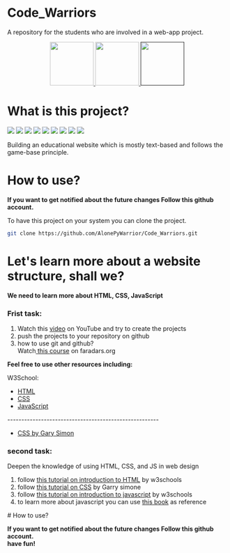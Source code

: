 # Code_Warriors
A repository for the students who are involved in a web-app project.


<div align="center">
  <a href="#">
    <img src="https://img.shields.io/badge/Instagram-E4405F?style=for-the-badge&logo=instagram&logoColor=white" width="100"/>
  </a>
  <a href="#">
    <img src="https://img.shields.io/badge/website-blue?style=for-the-badge&logo=About.me&logoColor=white" width="100"/>
  </a>
  <a href="">
    <img src="https://img.shields.io/badge/Telegram-2CA5E0?style=for-the-badge&logo=telegram&logoColor=white" width="100"/>
  </a>
</div>


# What is this project?
<span><img src="https://img.shields.io/badge/figma-F24E1E?style=flat&logo=figma&logoColor=gray" /></span>
<span><img src="https://img.shields.io/badge/html5-E34F26?style=flat&logo=html5&logoColor=white" /></span>
<span><img src="https://img.shields.io/badge/css3-1572B6?style=flat&logo=css3&logoColor=green" /></span>
<span><img src="https://img.shields.io/badge/javascript-F7DF1E?style=flat&logo=javascript&logoColor=orange" /></span>
<span><img src="https://img.shields.io/badge/react-61DAFB?style=flat&logo=react&logoColor=orange" /></span>
<span><img src="https://img.shields.io/badge/python-3776AB?style=flat&logo=python&logoColor=yellow" /></span>
<span><img src="https://img.shields.io/badge/Django-092E20?style=flat&logo=django&logoColor=blue" /></span>
<span><img src="https://img.shields.io/badge/Docker-2CA5E0?style=flat&logo=docker&logoColor=white" /></span>
<span><img src="https://img.shields.io/badge/PostgreSQL-316192?style=flat&logo=postgresql&logoColor=white" /></span>

<p>Building an educational website which is mostly text-based and follows the game-base principle.</p>

# How to use?

<strong>If you want to get notified about the future changes Follow this github account.</strong>

To have this project on your system you can clone the project.

```bash
git clone https://github.com/AlonePyWarrior/Code_Warriors.git
```

# Let's learn more about a website structure, shall we?
<strong>We need to learn more about HTML, CSS, JavaScript</strong>
<h3>Frist task:</h3>
<p>
  <ol>
    <li>
      Watch this <a href="https://www.youtube.com/watch?v=EWv2jnhZErc">video</a> on YouTube and try to create the projects
    </li>
    <li>
      push the projects to your repository on github
    </li>
    <li>
      how to use git and github?</li> 
       Watch<a href="https://faradars.org/courses/fvgit9609-git-github-gitlab"> this course</a>  on faradars.org
    </li>  
  </ol>
</p>
<strong>Feel free to use other resources including:</strong>
  <p>W3School:</p>
  <ul>
        <li><a href="https://www.w3schools.com/html/">HTML</a></li>
        <li><a href="https://www.w3schools.com/css/">CSS</a></li>
        <li><a href="https://www.w3schools.com/js/">JavaScript</a></li>
  </ul>
  <p>------------------------------------------------------</p>
  <ul>
    <li>
      <a href="https://downloadly.ir/elearning/video-tutorials/css-by-gary-simon/">CSS by Gary Simon</a>
    </li>
  </ul>
</P>
<h3>second task:</h3>
<p>Deepen the knowledge of using HTML, CSS, and JS in web design</p>
<p>
  <ol>
    <li>
      follow <a href="https://www.w3schools.com/html/html_intro.asp">this tutorial on introduction to HTML</a> by w3schools
    </li>
    <li>
        follow <a href="https://downloadly.ir/elearning/video-tutorials/css-by-gary-simon/">this tutorial on CSS</a> by Garry simone
    </li>
    <li>
        follow <a href="https://www.w3schools.com/js/default.asp">this tutorial on introduction to javascript</a> by w3schools
    </li>
    <li>
        to learn more about javascript you can use <a href="https://www.w3schools.com/js/default.asp">this book</a> as reference 
    </li>  
  </ol>
</p>
# How to use?

<strong>If you want to get notified about the future changes Follow this github account.</strong></br>
<strong>have fun!</strong>



